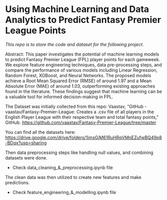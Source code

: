 # Using Machine Learning and Data Analytics to Predict Fantasy Premier League Points

*This repo is to store the code and dataset for the following project.*

Abstract: This paper investigates the potential of machine learning models to predict Fantasy Premier League (FPL) player points for each gameweek. We explore feature engineering techniques, data pre-processing steps, and compare the performance of various models including Linear Regression, Random Forest, XGBoost, and Neural Networks. The proposed models achieve a Root Mean Squared Error (RMSE) of around 1.97 and a Mean Absolute Error (MAE) of around 1.03, outperforming existing approaches found in the literature. These findings suggest that machine learning can be a valuable tool for informed decision-making in FPL.

The Dataset was initially collected from this repo:
Vaastav, “GitHub - vaastav/Fantasy-Premier-League: Creates a .csv file of all players in the English Player League with their respective team and total fantasy points,” GitHub. https://github.com/vaastav/Fantasy-Premier-League/tree/master

You can find all the datasets here: https://drive.google.com/drive/folders/1imsGjM61RuHRqVMnEZufwBQ49p8-BDqx?usp=sharing

Then data preprocessing steps like handling null values, and combining datasets were done.
- Check data_cleaning_&_preprocessing.ipynb file

The clean data was then utilized to create new features and make predictions.
- Check feature_engineering_&_modelling.ipynb file
